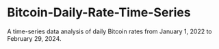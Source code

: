 # Bitcoin-Daily-Rate-Time-Series
A time-series data analysis of daily Bitcoin rates from January 1, 2022 to February 29, 2024.
